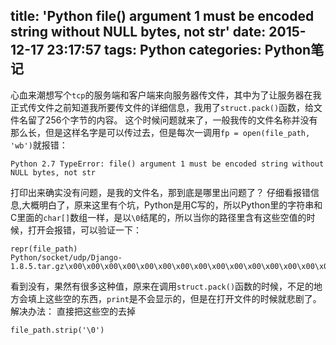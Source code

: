 title: 'Python file() argument 1 must be encoded string without NULL bytes, not str'
date: 2015-12-17 23:17:57
tags: Python
categories: Python笔记
---
心血来潮想写个`tcp`的服务端和客户端来向服务器传文件，其中为了让服务器在我正式传文件之前知道我所要传文件的详细信息，我用了`struct.pack()`函数，给文件名留了256个字节的内容。
这个时候问题就来了，一般我传的文件名称并没有那么长，但是这样名字是可以传过去，但是每次一调用`fp = open(file_path, 'wb')`就报错：
```
Python 2.7 TypeError: file() argument 1 must be encoded string without NULL bytes, not str
```
打印出来确实没有问题，是我的文件名，那到底是哪里出问题了？
仔细看报错信息,大概明白了，原来这里有个坑，Python是用C写的，所以Python里的字符串和C里面的`char[]`数组一样，是以`\0`结尾的，所以当你的路径里含有这些空值的时候，打开会报错，可以验证一下：
```
repr(file_path)
Python/socket/udp/Django-1.8.5.tar.gz\x00\x00\x00\x00\x00\x00\x00\x00\x00\x00\x00\x00\x00\x00\x00\x00\x00\x00\x00\x00\x00\x00\x00\x00\x00\x00\x00\x00\x00\x00\x00\x00\x00\x00\x00\x00\x00\x00\x00\x00\x00\x00\x00\x00\x00\x00\x00\x00\x00\x00\x00\x00\x00\x00\x00\x00\x00\x00\x00\x00\x00\x00\x00\x00\x00\x00\x00\x00\x00\x00\x00\x00\x00\x00\x00\x00\x00\x00\x00\x00\x00\x00\x00\x00\x00\x00\x00\x00\x00\x00\x00\x00\x00\x00\x00\x00\x00\x00\x00\x00\x00\x00\x00\x00\x00\x00\x00\x00\x00\x00\x00\x00\x00\x00\x00\x00\x00\x00\x00\x00\x00\x00\x00\x00\x00\x00\x00\x00\x00\x00\x00\x00\x00\x00\x00\x00\x00\x00\x00\x00\x00\x00\x00\x00\x00\x00\x00\x00\x00\x00\x00\x00\x00\x00\x00\x00\x00\x00\x00\x00\x00\x00\x00\x00\x00\x00\x00\x00\x00\x00\x00\x00\x00\x00\x00\x00\x00\x00\x00\x00\x00\x00\x00\x00\x00\x00\x00\x00\x00\x00\x00\x00\x00\x00\x00\x00\x00\x00\x00\x00\x00\x00\x00\x00\x00\x00\x00\x00\x00\x00\x00\x00\x00\x00\x00\x00\x00\x00\x00\x00\x00\x00\x00\x00\x00\x00\x00\x00\x00\x00\x00\x00\x00\x00\x00\x00\x00'
```
看到没有，果然有很多这种值，原来在调用`struct.pack()`函数的时候，不足的地方会填上这些空的东西，`print`是不会显示的，但是在打开文件的时候就悲剧了。
解决办法：
直接把这些空的去掉
```
file_path.strip('\0')
```
